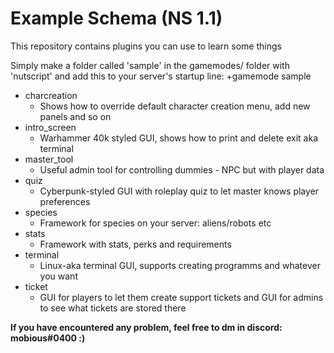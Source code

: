 Example Schema (NS 1.1)
=============
This repository contains plugins you can use to learn some things

Simply make a folder called 'sample' in the gamemodes/ folder with 'nutscript' and add this to your server's startup line: +gamemode sample

* charcreation
  * Shows how to override default character creation menu, add new panels and so on
* intro_screen
  * Warhammer 40k styled GUI, shows how to print and delete exit aka terminal
* master_tool
  * Useful admin tool for controlling dummies - NPC but with player data  
* quiz
  * Cyberpunk-styled GUI with roleplay quiz to let master knows player preferences
* species
  * Framework for species on your server: aliens/robots etc
* stats
  * Framework with stats, perks and requirements
* terminal
  * Linux-aka terminal GUI, supports creating programms and whatever you want
* ticket
  * GUI for players to let them create support tickets and GUI for admins to see what tickets are stored there

**If you have encountered any problem, feel free to dm in discord: mobious#0400 :)**
